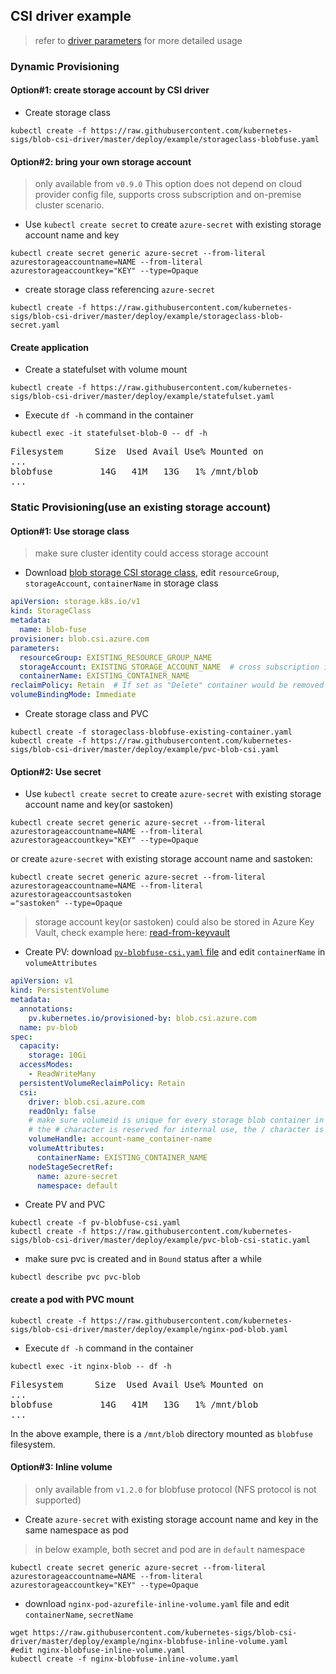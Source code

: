 ## CSI driver example
> refer to [driver parameters](../../docs/driver-parameters.md) for more detailed usage

### Dynamic Provisioning
#### Option#1: create storage account by CSI driver
 - Create storage class
```console
kubectl create -f https://raw.githubusercontent.com/kubernetes-sigs/blob-csi-driver/master/deploy/example/storageclass-blobfuse.yaml
```

#### Option#2: bring your own storage account
 > only available from `v0.9.0`
 > This option does not depend on cloud provider config file, supports cross subscription and on-premise cluster scenario.
 - Use `kubectl create secret` to create `azure-secret` with existing storage account name and key
```console
kubectl create secret generic azure-secret --from-literal azurestorageaccountname=NAME --from-literal azurestorageaccountkey="KEY" --type=Opaque
```

 - create storage class referencing `azure-secret`
```console
kubectl create -f https://raw.githubusercontent.com/kubernetes-sigs/blob-csi-driver/master/deploy/example/storageclass-blob-secret.yaml
```

#### Create application
 - Create a statefulset with volume mount
```console
kubectl create -f https://raw.githubusercontent.com/kubernetes-sigs/blob-csi-driver/master/deploy/example/statefulset.yaml
```

 - Execute `df -h` command in the container
```console
kubectl exec -it statefulset-blob-0 -- df -h
```
<pre>
Filesystem      Size  Used Avail Use% Mounted on
...
blobfuse         14G   41M   13G   1% /mnt/blob
...
</pre>

### Static Provisioning(use an existing storage account)
#### Option#1: Use storage class
> make sure cluster identity could access storage account
 - Download [blob storage CSI storage class](https://raw.githubusercontent.com/kubernetes-sigs/blob-csi-driver/master/deploy/example/storageclass-blobfuse-existing-container.yaml), edit `resourceGroup`, `storageAccount`, `containerName` in storage class
```yaml
apiVersion: storage.k8s.io/v1
kind: StorageClass
metadata:
  name: blob-fuse
provisioner: blob.csi.azure.com
parameters:
  resourceGroup: EXISTING_RESOURCE_GROUP_NAME
  storageAccount: EXISTING_STORAGE_ACCOUNT_NAME  # cross subscription is not supported
  containerName: EXISTING_CONTAINER_NAME
reclaimPolicy: Retain  # If set as "Delete" container would be removed after pvc deletion
volumeBindingMode: Immediate
```

 - Create storage class and PVC
```console
kubectl create -f storageclass-blobfuse-existing-container.yaml
kubectl create -f https://raw.githubusercontent.com/kubernetes-sigs/blob-csi-driver/master/deploy/example/pvc-blob-csi.yaml
```

#### Option#2: Use secret
 - Use `kubectl create secret` to create `azure-secret` with existing storage account name and key(or sastoken)
```console
kubectl create secret generic azure-secret --from-literal azurestorageaccountname=NAME --from-literal azurestorageaccountkey="KEY" --type=Opaque
```

or create `azure-secret` with existing storage account name and sastoken:

```console
kubectl create secret generic azure-secret --from-literal azurestorageaccountname=NAME --from-literal azurestorageaccountsastoken
="sastoken" --type=Opaque
```

> storage account key(or sastoken) could also be stored in Azure Key Vault, check example here: [read-from-keyvault](../../docs/read-from-keyvault.md)

 - Create PV: download [`pv-blobfuse-csi.yaml` file](https://raw.githubusercontent.com/kubernetes-sigs/blob-csi-driver/master/deploy/example/pv-blobfuse-csi.yaml) and edit `containerName` in `volumeAttributes`
```yaml
apiVersion: v1
kind: PersistentVolume
metadata:
  annotations:
    pv.kubernetes.io/provisioned-by: blob.csi.azure.com
  name: pv-blob
spec:
  capacity:
    storage: 10Gi
  accessModes:
    - ReadWriteMany
  persistentVolumeReclaimPolicy: Retain
  csi:
    driver: blob.csi.azure.com
    readOnly: false
    # make sure volumeid is unique for every storage blob container in the cluster
    # the # character is reserved for internal use, the / character is not allowed
    volumeHandle: account-name_container-name
    volumeAttributes:
      containerName: EXISTING_CONTAINER_NAME
    nodeStageSecretRef:
      name: azure-secret
      namespace: default
```

 - Create PV and PVC
```console
kubectl create -f pv-blobfuse-csi.yaml
kubectl create -f https://raw.githubusercontent.com/kubernetes-sigs/blob-csi-driver/master/deploy/example/pvc-blob-csi-static.yaml
```

 - make sure pvc is created and in `Bound` status after a while
```console
kubectl describe pvc pvc-blob
```

#### create a pod with PVC mount
```console
kubectl create -f https://raw.githubusercontent.com/kubernetes-sigs/blob-csi-driver/master/deploy/example/nginx-pod-blob.yaml
```

 - Execute `df -h` command in the container
```console
kubectl exec -it nginx-blob -- df -h
```
<pre>
Filesystem      Size  Used Avail Use% Mounted on
...
blobfuse         14G   41M   13G   1% /mnt/blob
...
</pre>

In the above example, there is a `/mnt/blob` directory mounted as `blobfuse` filesystem.

#### Option#3: Inline volume
 > only available from `v1.2.0` for blobfuse protocol (NFS protocol is not supported)
 - Create `azure-secret` with existing storage account name and key in the same namespace as pod
 > in below example, both secret and pod are in `default` namespace
```console
kubectl create secret generic azure-secret --from-literal azurestorageaccountname=NAME --from-literal azurestorageaccountkey="KEY" --type=Opaque
```

 - download `nginx-pod-azurefile-inline-volume.yaml` file and edit `containerName`, `secretName`
```console
wget https://raw.githubusercontent.com/kubernetes-sigs/blob-csi-driver/master/deploy/example/nginx-blobfuse-inline-volume.yaml
#edit nginx-blobfuse-inline-volume.yaml
kubectl create -f nginx-blobfuse-inline-volume.yaml
```
